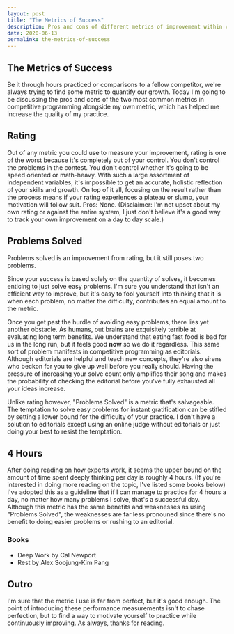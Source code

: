 ```yaml
---
layout: post
title: "The Metrics of Success"
description: Pros and cons of different metrics of improvement within competitive programming.
date: 2020-06-13
permalink: the-metrics-of-success
---
```


## The Metrics of Success 

Be it through hours practiced or comparisons to a fellow competitor, we're
always trying to find some metric to quantify our growth. Today I'm going to be
discussing the pros and cons of the two most common metrics in competitive
programming alongside my own metric, which has helped me increase the quality of
my practice.

## Rating

Out of any metric you could use to measure your improvement, rating is one of
the worst because it's completely out of your control. You don't control the
problems in the contest. You don't control whether it's going to be speed
oriented or math-heavy. With such a large assortment of independent variables,
it's impossible to get an accurate, holistic reflection of your skills and
growth. On top of it all, focusing on the result rather than the process means
if your rating experiences a plateau or slump, your motivation will follow suit.
Pros: None. (Disclaimer: I'm not upset about my own rating or against the entire
system, I just don't believe it's a good way to track your own improvement on a
day to day scale.)

## Problems Solved

Problems solved is an improvement from rating, but it still poses two problems.

Since your success is based solely on the quantity of solves, it becomes
enticing to just solve easy problems. I'm sure you understand that isn't an
efficient way to improve, but it's easy to fool yourself into thinking that it
is when each problem, no matter the difficulty, contributes an equal amount to
the metric.

Once you get past the hurdle of avoiding easy problems, there lies yet another
obstacle. As humans, out brains are exquisitely terrible at evaluating long term
benefits.  We understand that eating fast food is bad for us in the long run,
but it feels good **now** so we do it regardless. This same sort of problem
manifests in competitive programming as editorials. Although editorials are
helpful and teach new concepts, they're also sirens who beckon for you to give
up well before you really should. Having the pressure of increasing your solve
count only amplifies their song and makes the probability of checking the
editorial before you've fully exhausted all your ideas increase.

Unlike rating however, "Problems Solved" is a metric that's salvageable. The
temptation to solve easy problems for instant gratification can be stifled by
setting a lower bound for the difficulty of your practice. I don't have a
solution to editorials except using an online judge without editorials or just
doing your best to resist the temptation.

## 4 Hours

After doing reading on how experts work, it seems the upper bound on the amount
of time spent deeply thinking per day is roughly 4 hours. (If you're interested
in doing more reading on the topic, I've listed some books below) I've adopted
this as a guideline that if I can manage to practice for 4 hours a day, no
matter how many problems I solve, that's a successful day. Although this metric
has the same benefits and weaknesses as using "Problems Solved", the weaknesses
are far less pronouned since there's no benefit to doing easier problems or
rushing to an editorial.

### Books
- Deep Work by Cal Newport
- Rest by Alex Soojung-Kim Pang

## Outro

I'm sure that the metric I use is far from perfect, but it's good enough. The
point of introducing these performance measurements isn't to chase perfection,
but to find a way to motivate yourself to practice while continuously improving.
As always, thanks for reading.
